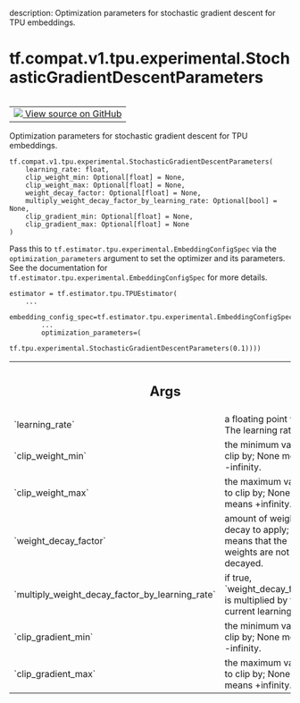 description: Optimization parameters for stochastic gradient descent for TPU embeddings.

<div itemscope itemtype="http://developers.google.com/ReferenceObject">
<meta itemprop="name" content="tf.compat.v1.tpu.experimental.StochasticGradientDescentParameters" />
<meta itemprop="path" content="Stable" />
<meta itemprop="property" content="__init__"/>
</div>

# tf.compat.v1.tpu.experimental.StochasticGradientDescentParameters

<!-- Insert buttons and diff -->

<table class="tfo-notebook-buttons tfo-api nocontent" align="left">
<td>
  <a target="_blank" href="https://github.com/tensorflow/tensorflow/blob/r2.4/tensorflow/python/tpu/tpu_embedding.py#L958-L1010">
    <img src="https://www.tensorflow.org/images/GitHub-Mark-32px.png" />
    View source on GitHub
  </a>
</td>
</table>



Optimization parameters for stochastic gradient descent for TPU embeddings.

<pre class="devsite-click-to-copy prettyprint lang-py tfo-signature-link">
<code>tf.compat.v1.tpu.experimental.StochasticGradientDescentParameters(
    learning_rate: float,
    clip_weight_min: Optional[float] = None,
    clip_weight_max: Optional[float] = None,
    weight_decay_factor: Optional[float] = None,
    multiply_weight_decay_factor_by_learning_rate: Optional[bool] = None,
    clip_gradient_min: Optional[float] = None,
    clip_gradient_max: Optional[float] = None
)
</code></pre>



<!-- Placeholder for "Used in" -->

Pass this to `tf.estimator.tpu.experimental.EmbeddingConfigSpec` via the
`optimization_parameters` argument to set the optimizer and its parameters.
See the documentation for `tf.estimator.tpu.experimental.EmbeddingConfigSpec`
for more details.

```
estimator = tf.estimator.tpu.TPUEstimator(
    ...
    embedding_config_spec=tf.estimator.tpu.experimental.EmbeddingConfigSpec(
        ...
        optimization_parameters=(
            tf.tpu.experimental.StochasticGradientDescentParameters(0.1))))
```

<!-- Tabular view -->
 <table class="responsive fixed orange">
<colgroup><col width="214px"><col></colgroup>
<tr><th colspan="2"><h2 class="add-link">Args</h2></th></tr>

<tr>
<td>
`learning_rate`
</td>
<td>
a floating point value. The learning rate.
</td>
</tr><tr>
<td>
`clip_weight_min`
</td>
<td>
the minimum value to clip by; None means -infinity.
</td>
</tr><tr>
<td>
`clip_weight_max`
</td>
<td>
the maximum value to clip by; None means +infinity.
</td>
</tr><tr>
<td>
`weight_decay_factor`
</td>
<td>
amount of weight decay to apply; None means that the
weights are not decayed.
</td>
</tr><tr>
<td>
`multiply_weight_decay_factor_by_learning_rate`
</td>
<td>
if true,
`weight_decay_factor` is multiplied by the current learning rate.
</td>
</tr><tr>
<td>
`clip_gradient_min`
</td>
<td>
the minimum value to clip by; None means -infinity.
</td>
</tr><tr>
<td>
`clip_gradient_max`
</td>
<td>
the maximum value to clip by; None means +infinity.
</td>
</tr>
</table>



